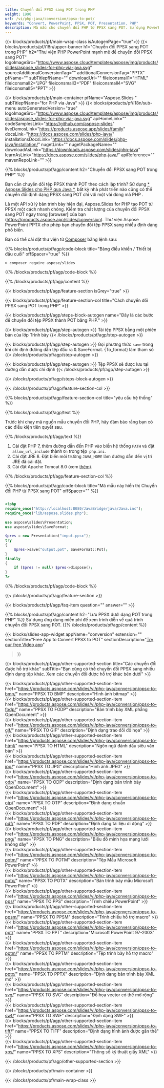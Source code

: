 ```yaml
---
title: Chuyển đổi PPSX sang POT trong PHP
weight: 1990
url: /vi/php-java/conversion/ppsx-to-pot/ 
keywords: "Convert, PowerPoint, PPSX, POT, Presentation, PHP"
description: Mã mẫu cho chuyển đổi PHP từ PPSX sang POT. Sử dụng PowerPoint PHP API để chuyển đổi hàng loạt tệp PPSX sang tệp POT.
---
```


{{< blocks/products/pf/main-wrap-class isAutogenPage="true">}}
{{< blocks/products/pf/i18n/upper-banner h1="Chuyển đổi PPSX sang POT trong PHP" h2="Thư viện PHP PowerPoint mạnh mẽ để chuyển đổi PPSX sang POT" logoImageSrc="https://www.aspose.cloud/templates/aspose/img/products/slides/aspose_slides-for-php-via-java.svg" sourceAdditionalConversionTag="" additionalConversionTag="PPTX" pfName="" subTitlepfName="" downloadUrl="" fileiconsmall1="HTML" fileiconsmall2="JPG" fileiconsmall3="PDF" fileiconsmall4="SVG" fileiconsmall5="PPT" >}}

{{< blocks/products/pf/main-container pfName="Aspose.Slides " subTitlepfName="for PHP via Java" >}}
{{< blocks/products/pf/i18n/sub-menu autoGeneratedVersion="true" logoImageSrc="https://www.aspose.cloud/templates/aspose/img/products/slides/aspose_slides-for-php-via-java.svg" apiHomeLink="" codeSamplesLink="https://github.com/aspose-slides" liveDemosLink="https://products.aspose.app/slides/family" docsLink="https://docs.aspose.com/slides/php-java/" installationsDocsLink="https://docs.aspose.com/slides/php-java/installation/" nugetLink="" nugetPackageName="" downloadAsLink="https://downloads.aspose.com/slides/php-java" learnAsLink="https://docs.aspose.com/slides/php-java/" apiReference="" mavenRepoLink="" >}}

{{% blocks/products/pf/agp/content h2="Chuyển đổi PPSX sang POT trong PHP" %}}

Bạn cần chuyển đổi tệp PPSX thành POT theo cách lập trình? Sử dụng [* Aspose.Slides cho PHP qua Java *](https://products.aspose.com/slides/vi/php-java/), bất kỳ nhà phát triển nào cũng có thể chuyển đổi định dạng PPSX sang POT chỉ với một vài dòng mã PHP .

Là một API xử lý bản trình bày hiện đại, Aspose.Slides for PHP tạo POT từ PPSX một cách nhanh chóng. Kiểm tra chất lượng của chuyển đổi PPSX sang POT ngay trong [browser] của bạn (https://products.aspose.app/slides/conversion). Thư viện Aspose PowerPoint PPTX cho phép bạn chuyển đổi tệp PPSX sang nhiều định dạng phổ biến.

Bạn có thể cài đặt thư viện từ [Composer](https://packagist.org/packages/aspose/slides) bằng lệnh sau:

{{% blocks/products/pf/agp/code-block title="Bảng điều khiển / Thiết bị đầu cuối" offSpacer="true" %}}

```console
> composer require aspose/slides 

```

{{% /blocks/products/pf/agp/code-block %}}

{{% /blocks/products/pf/agp/content %}}

{{< blocks/products/pf/agp/feature-section isGrey="true" >}}

{{< blocks/products/pf/agp/feature-section-col title="Cách chuyển đổi PPSX sang POT trong PHP" >}}

{{< blocks/products/pf/agp/steps-block-autogen name="Đây là các bước để chuyển đổi tệp PPSX thành POT bằng PHP." >}}

{{< blocks/products/pf/agp/step-autogen >}}
Tải tệp PPSX bằng một phiên bản của lớp Trình bày
{{< /blocks/products/pf/agp/step-autogen >}}

{{< blocks/products/pf/agp/step-autogen >}}
Gọi phương thức `save` trong khi chỉ định đường dẫn tệp đầu ra & SaveFormat. {To_format} làm tham số
{{< /blocks/products/pf/agp/step-autogen >}}

{{< blocks/products/pf/agp/step-autogen >}}
Tệp PPSX sẽ được lưu tại đường dẫn được chỉ định
{{< /blocks/products/pf/agp/step-autogen >}}

{{< /blocks/products/pf/agp/steps-block-autogen >}}

{{< /blocks/products/pf/agp/feature-section-col >}}

{{% blocks/products/pf/agp/feature-section-col title="yêu cầu hệ thống" %}}

{{% blocks/products/pf/agp/text %}}

 Trước khi chạy mã nguồn mẫu chuyển đổi PHP, hãy đảm bảo rằng bạn có các điều kiện tiên quyết sau.

{{% /blocks/products/pf/agp/text %}}

1. Cài đặt PHP 7, thêm đường dẫn đến PHP vào biến hệ thống `PATH` và đặt` allow_url_include` thành `On` trong tệp` php.ini`.
1. Cài đặt JRE 8. Đặt biến môi trường `JAVA_HOME` làm đường dẫn đến vị trí JRE đã cài đặt.
1. Cài đặt Apache Tomcat 8.0 (xem [thêm](https://docs.aspose.com/slides/php-java/installation/)). 

{{% /blocks/products/pf/agp/feature-section-col %}}

{{% blocks/products/pf/agp/code-block title="Mã mẫu này hiển thị Chuyển đổi PHP từ PPSX sang POT" offSpacer="" %}}

```php

<?php
require_once("http://localhost:8080/JavaBridge/java/Java.inc");
require_once("lib/aspose.slides.php");
 
use aspose\slides\Presentation;
use aspose\slides\SaveFormat;
 
$pres = new Presentation("input.ppsx");
try
{
    $pres->save("output.pot", SaveFormat::Pot);
}
finally
{
    if ($pres != null) $pres->dispose();
}
?>

```
{{% /blocks/products/pf/agp/code-block %}}

{{< /blocks/products/pf/agp/feature-section >}}

{{< blocks/products/pf/agp/faq-item question="" answer="" >}}
 
{{% blocks/products/pf/agp/content h2="Lưu PPSX dưới dạng POT trong PHP" %}}
Sử dụng ứng dụng miễn phí để xem trình diễn về quá trình chuyển đổi PPSX sang POT. 
{{% /blocks/products/pf/agp/content %}}

<!-- aboutfile Starts -->

{{< blocks/slides-app-widget 
appName="conversion"
extension=""
sectionTitle="Free App to Convert PPSX to POT" 
sectionDescription="[Try our free Video app](https://products.aspose.app/slides/video/)" 
>}}

<!-- aboutfile Ends -->

{{< blocks/products/pf/agp/other-supported-section title="Các chuyển đổi được hỗ trợ khác" subTitle="Bạn cũng có thể chuyển đổi PPSX sang nhiều định dạng tệp khác. Xem các chuyển đổi được hỗ trợ khác bên dưới" >}}

{{< blocks/products/pf/agp/other-supported-section-item href="https://products.aspose.com/slides/vi/php-java/conversion/ppsx-to-bmp/" name="PPSX TO BMP" description="Hình ảnh bitmap" >}}  
{{< blocks/products/pf/agp/other-supported-section-item href="https://products.aspose.com/slides/vi/php-java/conversion/ppsx-to-fodp/" name="PPSX TO FODP" description="Bản trình bày XML phẳng OpenDocument" >}}  
{{< blocks/products/pf/agp/other-supported-section-item href="https://products.aspose.com/slides/vi/php-java/conversion/ppsx-to-gif/" name="PPSX TO GIF" description="Định dạng trao đổi đồ họa" >}}  
{{< blocks/products/pf/agp/other-supported-section-item href="https://products.aspose.com/slides/vi/php-java/conversion/ppsx-to-html/" name="PPSX TO HTML" description="Ngôn ngữ đánh dấu siêu văn bản" >}}  
{{< blocks/products/pf/agp/other-supported-section-item href="https://products.aspose.com/slides/vi/php-java/conversion/ppsx-to-jpg/" name="PPSX TO JPG" description="Hình ảnh JPEG" >}}  
{{< blocks/products/pf/agp/other-supported-section-item href="https://products.aspose.com/slides/vi/php-java/conversion/ppsx-to-odp/" name="PPSX TO ODP" description="Định dạng bản trình bày OpenDocument" >}}  
{{< blocks/products/pf/agp/other-supported-section-item href="https://products.aspose.com/slides/vi/php-java/conversion/ppsx-to-otp/" name="PPSX TO OTP" description="Định dạng chuẩn OpenDocument" >}}  
{{< blocks/products/pf/agp/other-supported-section-item href="https://products.aspose.com/slides/vi/php-java/conversion/ppsx-to-pdf/" name="PPSX TO PDF" description="Định dạng tài liệu di động" >}}  
{{< blocks/products/pf/agp/other-supported-section-item href="https://products.aspose.com/slides/vi/php-java/conversion/ppsx-to-png/" name="PPSX TO PNG" description="Biểu đồ minh họa mạng lưới không dây" >}}  
{{< blocks/products/pf/agp/other-supported-section-item href="https://products.aspose.com/slides/vi/php-java/conversion/ppsx-to-potm/" name="PPSX TO POTM" description="Tệp Mẫu Microsoft PowerPoint" >}}  
{{< blocks/products/pf/agp/other-supported-section-item href="https://products.aspose.com/slides/vi/php-java/conversion/ppsx-to-potx/" name="PPSX TO POTX" description="Bản trình bày mẫu Microsoft PowerPoint" >}}  
{{< blocks/products/pf/agp/other-supported-section-item href="https://products.aspose.com/slides/vi/php-java/conversion/ppsx-to-pps/" name="PPSX TO PPS" description="Trình chiếu PowerPoint" >}}  
{{< blocks/products/pf/agp/other-supported-section-item href="https://products.aspose.com/slides/vi/php-java/conversion/ppsx-to-ppsm/" name="PPSX TO PPSM" description="Trình chiếu hỗ trợ macro" >}}  
{{< blocks/products/pf/agp/other-supported-section-item href="https://products.aspose.com/slides/vi/php-java/conversion/ppsx-to-ppt/" name="PPSX TO PPT" description="Microsoft PowerPoint 97-2003" >}}  
{{< blocks/products/pf/agp/other-supported-section-item href="https://products.aspose.com/slides/vi/php-java/conversion/ppsx-to-pptm/" name="PPSX TO PPTM" description="Tệp trình bày hỗ trợ macro" >}}  
{{< blocks/products/pf/agp/other-supported-section-item href="https://products.aspose.com/slides/vi/php-java/conversion/ppsx-to-pptx/" name="PPSX TO PPTX" description="Định dạng bản trình bày XML mở" >}}  
{{< blocks/products/pf/agp/other-supported-section-item href="https://products.aspose.com/slides/vi/php-java/conversion/ppsx-to-svg/" name="PPSX TO SVG" description="Đồ họa vector có thể mở rộng" >}}  
{{< blocks/products/pf/agp/other-supported-section-item href="https://products.aspose.com/slides/vi/php-java/conversion/ppsx-to-swf/" name="PPSX TO SWF" description="Định dạng SWF" >}}  
{{< blocks/products/pf/agp/other-supported-section-item href="https://products.aspose.com/slides/vi/php-java/conversion/ppsx-to-tiff/" name="PPSX TO TIFF" description="Định dạng hình ảnh được gắn thẻ" >}}  
{{< blocks/products/pf/agp/other-supported-section-item href="https://products.aspose.com/slides/vi/php-java/conversion/ppsx-to-xps/" name="PPSX TO XPS" description="Thông số kỹ thuật giấy XML" >}}  


{{< /blocks/products/pf/agp/other-supported-section >}}

{{< /blocks/products/pf/main-container >}}
    
{{< /blocks/products/pf/main-wrap-class >}}